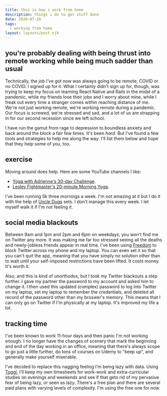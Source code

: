```yaml
---
title: this is how i work from home
description: things i do to get stuff done
date: 2020-07-20
tags:
  - working from home
layout: layouts/post.njk
---
```


## you're probably dealing with being thrust into remote working while being much sadder than usual

Technically, the job I've got now was always going to be remote, COVID or no COVID. I signed up for it. What I certainly didn't sign up for, though, was trying to keep my focus on learning React Native and Rails in the midst of a pandemic, while my friends lose their jobs and I worry about mine, while I freak out every time a stranger comes within reaching distance of me. We're not just working remote, we're working remote during a pandemic. Our focus is screwed, we're stressed and sad, and a lot of us are strapping in for our second recession since we left school.

I have run the gamut from rage to depression to boundless anxiety and back around the block a fair few times. It's been _hard_. But I've found a few tools and strategies to help me along the way. I'll list them below and hope that they help some of you, too.

## exercise

Moving around does help. Here are some YouTube channels I like:

- [Yoga with Adrienne's 30-day Challenge](https://www.youtube.com/watch?v=--jhKVdZOJM).
- [Lesley Fightmaster's 20-minute Morning Yoga](https://www.youtube.com/watch?v=77Rhu1Pa0IM).

I've been running 5k three mornings a week. I'm not amazing at it but I do it with the help of [Uncle Dugs](https://soundcloud.com/uncledugs) sets. I don't manage this every week. I let myself walk it if I'm not feeling it.

## social media blackouts

Between 9am and 1pm and 2pm and 6pm on weekdays, you won't find me on Twitter any more. It was making me far too stressed seeing all the deaths and newly-jobless friends appear in real time. I've been using [Freedom](https://freedom.to) to block Twitter across my phone and my laptop. You can even set it so that you can't quit the app, meaning that you have simply no solution other than to wait until your self-imposed restrictions have been lifted. It costs money. It's worth it.

Also, and this is kind of unorthodox, but I took my Twitter blackouts a step further. I gave my partner the password to my account and asked him to change it. I then used this updated (complex) password to log into Twitter on my laptop, set my laptop to remember the credentials, and deleted all record of the password other than my broswer's memory. This means that I can only go on Twitter if I'm physically at my laptop. It's improved my life a lot.

## tracking time

I've been known to work 11-hour days and then panic I'm not working enough. I no longer have the changes of scenery that mark the beginning and end of the day working in an office, meaning that there's always scope to go just a little further, do tons of courses on Udemy to "keep up", and generally make yourself miserable.

I've decided to replace this nagging feeling I'm being lazy with data. Using [Toggl](https://toggl.com), I'll keep my own timesheets for work-work and extra-curricular studies on evenings and weekends and see if that gets rid of my pervasive fear of being lazy, or seen as lazy. There's a free plan and there are several paid plans with varying levels of complexity. I'm using the free one for now.

